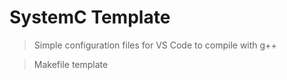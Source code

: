 # SystemC Template

> Simple configuration files for VS Code to compile with g++


> Makefile template
